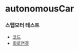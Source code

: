 # autonomousCar

### 스텝모터 테스트  
* [코드]()  
* [회로연결](https://github.com/mtinet/autonomousCar/blob/master/image/stepMotorCircuit.jpg?raw=true)  
